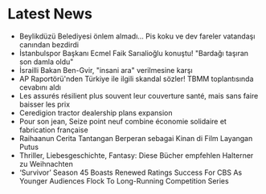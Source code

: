 # Latest News
-  Beylikdüzü Belediyesi önlem almadı... Pis koku ve dev fareler vatandaşı canından bezdirdi
-  İstanbulspor Başkanı Ecmel Faik Sarıalioğlu konuştu! "Bardağı taşıran son damla oldu"
-  İsrailli Bakan Ben-Gvir, "insani ara" verilmesine karşı
-  AP Raportörü'nden Türkiye ile ilgili skandal sözler! TBMM toplantısında cevabını aldı
-  Les assurés résilient plus souvent leur couverture santé, mais sans faire baisser les prix
-  Ceredigion tractor dealership plans expansion
-  Pour son jean, Seize point neuf combine économie solidaire et fabrication française
-  Raihaanun Cerita Tantangan Berperan sebagai Kinan di Film Layangan Putus
-  Thriller, Liebesgeschichte, Fantasy: Diese Bücher empfehlen Halterner zu Weihnachten
-  ‘Survivor’ Season 45 Boasts Renewed Ratings Success For CBS As Younger Audiences Flock To Long-Running Competition Series
